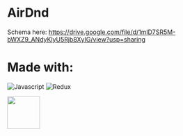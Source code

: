 # AirDnd
Schema here:
https://drive.google.com/file/d/1mlD7SR5M-bWXZ9_ANdyKlyU5Rjb8XyIG/view?usp=sharing

# Made with:
![Javascript](https://img.shields.io/badge/Javascript-FF0000?style=for-the-badge&logo=AbletonLive&logoColor=white)
![Redux](https://img.shields.io/badge/Redux-000000?style=for-the-badge&logo=AbletonLive&logoColor=white)

[<img src="https://img.shields.io/badge/Javascript-FF0000?style=for-the-badge&logo=AbletonLive&logoColor=white" width="75" height="75">](https://www.javascript.com/)



